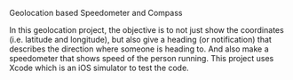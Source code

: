 Geolocation based Speedometer and Compass

In this geolocation project, the objective is to not just show the coordinates (i.e. latitude and longitude), but also give a heading (or notification) that describes the direction where someone is heading to. And also make a speedometer that shows speed of the person running. This project uses Xcode which is an iOS simulator to test the code.
